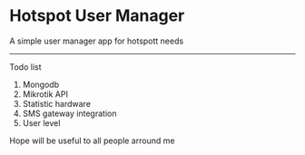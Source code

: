 # Hotspot User Manager

A simple user manager app for hotspott needs

***

Todo list

1. Mongodb
2. Mikrotik API
3. Statistic hardware
4. SMS gateway integration
5. User level

Hope will be useful to all people arround me
